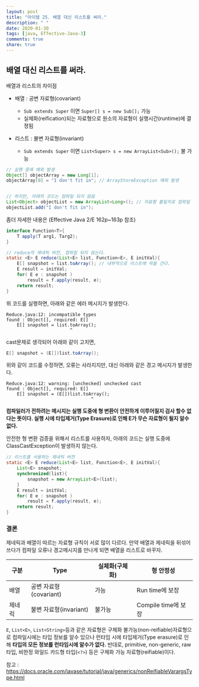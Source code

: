 ```yaml
---
layout: post
title: "아이템 25. 배열 대신 리스트를 써라."
description: " "
date: 2020-01-30
tags: [java, Effective-Java-3]
comments: true
share: true
---
```


## 배열 대신 리스트를 써라.

배열과 리스트의 차이점
- 배열 : 공변 자료형(covariant)
  - ```Sub extends Super``` 이면 ```Super[] s = new Sub[];``` 가능
  - 실체화(reification)되는 자료형으로 원소의 자료형이 실행시간(runtime)에 결졍됨
   
- 리스트 : 불변 자료형(invariant) 
  - ```Sub extends Super``` 이면 ```List<Super> s = new ArrayList<Sub>();``` 불 가능




```java
// 실행 중에 예외 발생
Object[] objectArray = new Long[1];
objectArray[0] = "I don't fit in"; // ArrayStoreException 예외 발생


// 하지만, 아래의 코드는 컴파일 되지 않음
List<Object> objectList = new ArrayList<Long>(); // 자료형 불일치로 컴파일 되지 않음
objectList.add("I don't fit in");
```


좀더 자세한 내용은 (Effective Java 2/E 162p~163p 참조)

```java
interface Function<T>{
    T apply(T arg1, Targ2);
}

// reduce의 제네릭 버전, 컴파일 되지 않는다.
static <E> E reduce(List<E> list, Function<E>, E initVal){
    E[] snapshot = list.toArray(); // 내부적으로 리스트에 락을 건다.
    E result = initVal;
    for( E e : snapshot )
        result = f.apply(result, e);
    return result;
}
```

위 코드를 실행하면, 아래와 같은 에러 메시지가 발생한다.
```commandline
Reduce.java:12: incompatible types
found : Object[], required: E[]
    E[] snapshot = list.toArray();
                        ^
```

cast문제로 생각되어 아래와 같이 고치면,
```java
E[] snapshot = (E[])list.toArray();
```

위와 같이 코드를 수정하면, 오류는 사라지지만, 대신 아래와 같은 경고 메시지가 발생한다.
```commandline
Reduce.java:12: warning: [unchecked] unchecked cast
found : Object[], required: E[]
    E[] snapshot = (E[])list.toArray();
                                ^
```
__컴파일러가 전하려는 메시지는 실행 도중에 형 변환이 안전하게 이루어질지 검사 할수 없다는 뜻이다. 실행 시에 타입제거(Type Erasure)로 인해 E가 무슨 자료형이 될지 알수 없다.__


안전한 형 변환 검증을 위해서 리스트를 사용하자, 아래의 코드는 실행 도중에 ClassCastException이 발생하지 않는다.
```java
// 리스트를 사용하는 제네릭 버전
static <E> E reduce(List<E> list, Function<E>, E initVal){
    List<E> snapshot;
    synchronized(list){
        snapshot = new ArrayList<E>(list);
    }
    E result = initVal;
    for( E e : snapshot )
        result = f.apply(result, e);
    return result;
}
```


### 결론
제네릭과 배열이 따르는 자료형 규칙이 서로 많이 다르다. 만약 배열과 제네릭을 뒤섞어 쓰다가 컴파일 오류나 경고메시지를 만나게 되면 배열을 리스트로 바꾸자.

| 구분 | Type | 실체화(구체화) | 형 안정성 |
| --- | --- | --- | --- |
| 배열 | 공변 자료형(covariant) | 가능 | Run time에 보장 |
| 제네릭 | 불변 자료형(invariant)  | 불가능 | Compile time에 보장 |

```E```, ```List<E>```, ```List<String>```등과 같은 자료형은 구체화 불가능(non-reifiable)자료형으로 컴파일시에는 타입 정보를 알수 있으나
런타임 시에 타입제거(Type erasure)로 인해 __타입의 모든 정보를 런타임시에 알수가 없다.__ 반대로, primitive, non-generic, raw 타입, 비한정 와일드 카드형 타입(```<?>```)
등은 구체화 가능 자료형(reifiable)이다.


참고 : https://docs.oracle.com/javase/tutorial/java/generics/nonReifiableVarargsType.html
